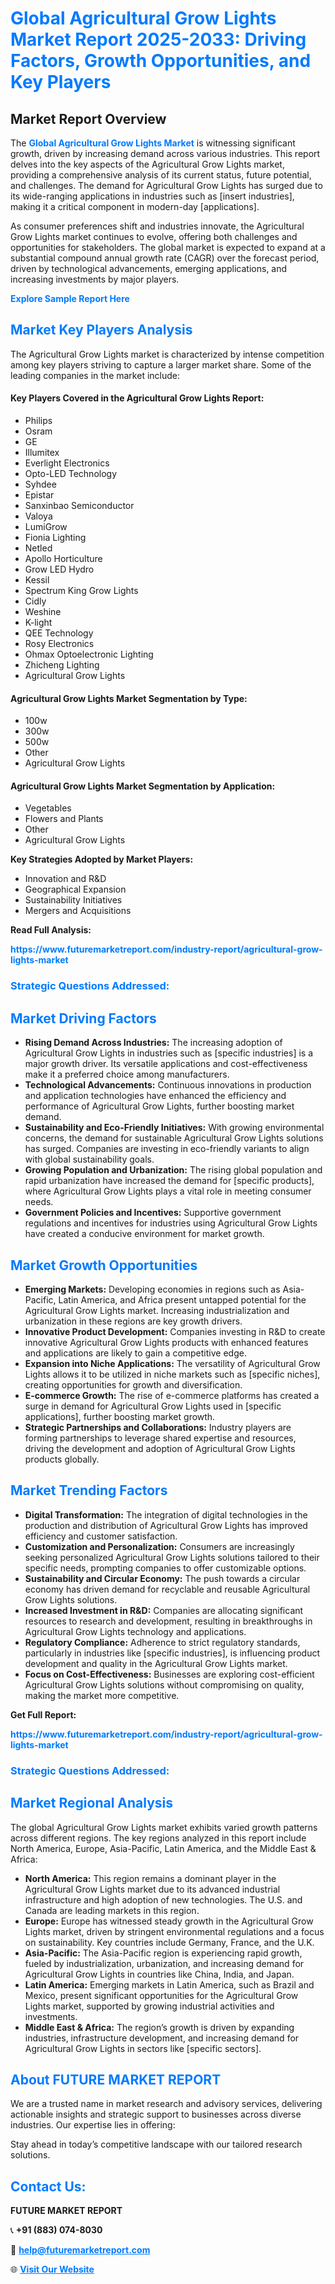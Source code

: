 <h1 style="color: #007BFF;">Global Agricultural Grow Lights Market Report 2025-2033: Driving Factors, Growth Opportunities, and Key Players</h1>

<section id="overview">
<h2>Market Report Overview</h2>
<p>The <a href="https://www.futuremarketreport.com/industry-report/agricultural-grow-lights-market" style="color: #007BFF; text-decoration: none;"><strong>Global Agricultural Grow Lights Market</strong></a> is witnessing significant growth, driven by increasing demand across various industries. This report delves into the key aspects of the Agricultural Grow Lights market, providing a comprehensive analysis of its current status, future potential, and challenges. The demand for Agricultural Grow Lights has surged due to its wide-ranging applications in industries such as [insert industries], making it a critical component in modern-day [applications].</p>
<p>As consumer preferences shift and industries innovate, the Agricultural Grow Lights market continues to evolve, offering both challenges and opportunities for stakeholders. The global market is expected to expand at a substantial compound annual growth rate (CAGR) over the forecast period, driven by technological advancements, emerging applications, and increasing investments by major players.</p>
</section>

<section id="overview">
<p><a href="https://www.futuremarketreport.com/request-sample/reportId=100368" style="color: #007BFF; text-decoration: none;"><strong>Explore Sample Report Here</strong></a></p>
</section>

<section id="key-players">
<h2 style="color: #007BFF;">Market Key Players Analysis</h2>
<p>The Agricultural Grow Lights market is characterized by intense competition among key players striving to capture a larger market share. Some of the leading companies in the market include:</p>
<h4>Key Players Covered in the Agricultural Grow Lights Report:</h4>
<ul><li>Philips</li><li>Osram</li><li>GE</li><li>Illumitex</li><li>Everlight Electronics</li><li>Opto-LED Technology</li><li>Syhdee</li><li>Epistar</li><li>Sanxinbao Semiconductor</li><li>Valoya</li><li>LumiGrow</li><li>Fionia Lighting</li><li>Netled</li><li>Apollo Horticulture</li><li>Grow LED Hydro</li><li>Kessil</li><li>Spectrum King Grow Lights</li><li>Cidly</li><li>Weshine</li><li>K-light</li><li>QEE Technology</li><li>Rosy Electronics</li><li>Ohmax Optoelectronic Lighting</li><li>Zhicheng Lighting</li><li>Agricultural Grow Lights</li></ul>
<h4>Agricultural Grow Lights Market Segmentation by Type:</h4>
<ul><li>100w</li><li>300w</li><li>500w</li><li>Other</li><li>Agricultural Grow Lights</li></ul>

<h4>Agricultural Grow Lights Market Segmentation by Application:</h4>
<ul><li>Vegetables</li><li>Flowers and Plants</li><li>Other</li><li>Agricultural Grow Lights</li></ul>
<p><strong>Key Strategies Adopted by Market Players:</strong></p>
<ul>
<li>Innovation and R&D</li>
<li>Geographical Expansion</li>
<li>Sustainability Initiatives</li>
<li>Mergers and Acquisitions</li>
</ul>
</section>

<section>
<p><strong>Read Full Analysis: </strong></p><a href="https://www.futuremarketreport.com/industry-report/agricultural-grow-lights-market" style="color: #007BFF; text-decoration: none;"><strong>https://www.futuremarketreport.com/industry-report/agricultural-grow-lights-market</strong></a>
<h3 style="color: #007BFF;">Strategic Questions Addressed:</h3>
</section>

<section id="driving-factors">
<h2 style="color: #007BFF;">Market Driving Factors</h2>
<ul>
<li><strong>Rising Demand Across Industries:</strong> The increasing adoption of Agricultural Grow Lights in industries such as [specific industries] is a major growth driver. Its versatile applications and cost-effectiveness make it a preferred choice among manufacturers.</li>
<li><strong>Technological Advancements:</strong> Continuous innovations in production and application technologies have enhanced the efficiency and performance of Agricultural Grow Lights, further boosting market demand.</li>
<li><strong>Sustainability and Eco-Friendly Initiatives:</strong> With growing environmental concerns, the demand for sustainable Agricultural Grow Lights solutions has surged. Companies are investing in eco-friendly variants to align with global sustainability goals.</li>
<li><strong>Growing Population and Urbanization:</strong> The rising global population and rapid urbanization have increased the demand for [specific products], where Agricultural Grow Lights plays a vital role in meeting consumer needs.</li>
<li><strong>Government Policies and Incentives:</strong> Supportive government regulations and incentives for industries using Agricultural Grow Lights have created a conducive environment for market growth.</li>
</ul>
</section>

<section id="growth-opportunities">
<h2 style="color: #007BFF;">Market Growth Opportunities</h2>
<ul>
<li><strong>Emerging Markets:</strong> Developing economies in regions such as Asia-Pacific, Latin America, and Africa present untapped potential for the Agricultural Grow Lights market. Increasing industrialization and urbanization in these regions are key growth drivers.</li>
<li><strong>Innovative Product Development:</strong> Companies investing in R&D to create innovative Agricultural Grow Lights products with enhanced features and applications are likely to gain a competitive edge.</li>
<li><strong>Expansion into Niche Applications:</strong> The versatility of Agricultural Grow Lights allows it to be utilized in niche markets such as [specific niches], creating opportunities for growth and diversification.</li>
<li><strong>E-commerce Growth:</strong> The rise of e-commerce platforms has created a surge in demand for Agricultural Grow Lights used in [specific applications], further boosting market growth.</li>
<li><strong>Strategic Partnerships and Collaborations:</strong> Industry players are forming partnerships to leverage shared expertise and resources, driving the development and adoption of Agricultural Grow Lights products globally.</li>
</ul>
</section>

<section id="trending-factors">
<h2 style="color: #007BFF;">Market Trending Factors</h2>
<ul>
<li><strong>Digital Transformation:</strong> The integration of digital technologies in the production and distribution of Agricultural Grow Lights has improved efficiency and customer satisfaction.</li>
<li><strong>Customization and Personalization:</strong> Consumers are increasingly seeking personalized Agricultural Grow Lights solutions tailored to their specific needs, prompting companies to offer customizable options.</li>
<li><strong>Sustainability and Circular Economy:</strong> The push towards a circular economy has driven demand for recyclable and reusable Agricultural Grow Lights solutions.</li>
<li><strong>Increased Investment in R&D:</strong> Companies are allocating significant resources to research and development, resulting in breakthroughs in Agricultural Grow Lights technology and applications.</li>
<li><strong>Regulatory Compliance:</strong> Adherence to strict regulatory standards, particularly in industries like [specific industries], is influencing product development and quality in the Agricultural Grow Lights market.</li>
<li><strong>Focus on Cost-Effectiveness:</strong> Businesses are exploring cost-efficient Agricultural Grow Lights solutions without compromising on quality, making the market more competitive.</li>
</ul>
</section>

<section>
<p><strong>Get Full Report: </strong></p><a href="https://www.futuremarketreport.com/industry-report/agricultural-grow-lights-market" style="color: #007BFF; text-decoration: none;"><strong>https://www.futuremarketreport.com/industry-report/agricultural-grow-lights-market</strong></a>
<h3 style="color: #007BFF;">Strategic Questions Addressed:</h3>
</section>


<section id="regional-analysis">
<h2 style="color: #007BFF;">Market Regional Analysis</h2>
<p>The global Agricultural Grow Lights market exhibits varied growth patterns across different regions. The key regions analyzed in this report include North America, Europe, Asia-Pacific, Latin America, and the Middle East & Africa:</p>
<ul>
<li><strong>North America:</strong> This region remains a dominant player in the Agricultural Grow Lights market due to its advanced industrial infrastructure and high adoption of new technologies. The U.S. and Canada are leading markets in this region.</li>
<li><strong>Europe:</strong> Europe has witnessed steady growth in the Agricultural Grow Lights market, driven by stringent environmental regulations and a focus on sustainability. Key countries include Germany, France, and the U.K.</li>
<li><strong>Asia-Pacific:</strong> The Asia-Pacific region is experiencing rapid growth, fueled by industrialization, urbanization, and increasing demand for Agricultural Grow Lights in countries like China, India, and Japan.</li>
<li><strong>Latin America:</strong> Emerging markets in Latin America, such as Brazil and Mexico, present significant opportunities for the Agricultural Grow Lights market, supported by growing industrial activities and investments.</li>
<li><strong>Middle East & Africa:</strong> The region’s growth is driven by expanding industries, infrastructure development, and increasing demand for Agricultural Grow Lights in sectors like [specific sectors].</li>
</ul>
</section>

<footer>
<h2 style="color: #007BFF;">About FUTURE MARKET REPORT</h2>
<p>We are a trusted name in market research and advisory services, delivering actionable insights and strategic support to businesses across diverse industries. Our expertise lies in offering:</p>

<p>Stay ahead in today’s competitive landscape with our tailored research solutions.</p>

<h2 style="color: #007BFF;">Contact Us:</h2>
<p><strong>FUTURE MARKET REPORT</strong></p>
<p>📞 <strong>+91 (883) 074-8030</strong></p>
<p>📧 <strong><a href="mailto:help@futuremarketreport.com" style="color: #007BFF;">help@futuremarketreport.com</a></strong></p>
<p>🌐 <strong><a href="https://www.futuremarketreport.com/" style="color: #007BFF;">Visit Our Website</a></strong></p>
</footer>